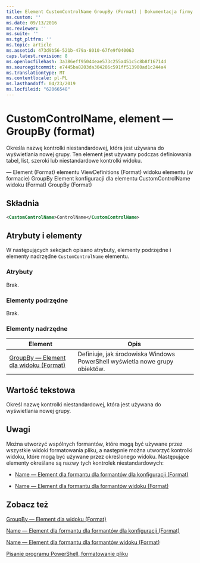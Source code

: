 ```yaml
---
title: Element CustomControlName GroupBy (Format) | Dokumentacja firmy Microsoft
ms.custom: ''
ms.date: 09/13/2016
ms.reviewer: ''
ms.suite: ''
ms.tgt_pltfrm: ''
ms.topic: article
ms.assetid: 473d9b56-521b-479a-8010-67fe9f040063
caps.latest.revision: 8
ms.openlocfilehash: 3a386eff95044eae573c255a451c5c8b8f16714d
ms.sourcegitcommit: e7445ba8203da304286c591ff513900ad1c244a4
ms.translationtype: MT
ms.contentlocale: pl-PL
ms.lasthandoff: 04/23/2019
ms.locfileid: "62066548"
---
```

# <a name="customcontrolname-element-for-groupby-format"></a>CustomControlName, element — GroupBy (format)

Określa nazwę kontrolki niestandardowej, która jest używana do wyświetlania nowej grupy. Ten element jest używany podczas definiowania tabel, list, szeroki lub niestandardowe kontrolki widoku.

— Element (Format) elementu ViewDefinitions (Format) widoku elementu (w formacie) GroupBy Element konfiguracji dla elementu CustomControlName widoku (Format) GroupBy (Format)

## <a name="syntax"></a>Składnia

```xml
<CustomControlName>ControlName</CustomControlName>
```

## <a name="attributes-and-elements"></a>Atrybuty i elementy

W następujących sekcjach opisano atrybuty, elementy podrzędne i elementy nadrzędne `CustomControlName` elementu.

### <a name="attributes"></a>Atrybuty

Brak.

### <a name="child-elements"></a>Elementy podrzędne

Brak.

### <a name="parent-elements"></a>Elementy nadrzędne

|Element|Opis|
|-------------|-----------------|
|[GroupBy — Element dla widoku (Format)](./groupby-element-for-view-format.md)|Definiuje, jak środowiska Windows PowerShell wyświetla nowe grupy obiektów.|

## <a name="text-value"></a>Wartość tekstowa

Określ nazwę kontrolki niestandardowej, która jest używana do wyświetlania nowej grupy.

## <a name="remarks"></a>Uwagi

Można utworzyć wspólnych formantów, które mogą być używane przez wszystkie widoki formatowania pliku, a następnie można utworzyć kontrolki widoku, które mogą być używane przez określonego widoku. Następujące elementy określane są nazwy tych kontrolek niestandardowych:

- [Name — Element dla formantu dla formantów dla konfiguracji (Format)](./name-element-for-control-for-controls-for-configuration-format.md)

- [Name — Element dla formantu dla formantów widoku (Format)](./name-element-for-control-for-controls-for-view-format.md)

## <a name="see-also"></a>Zobacz też

[GroupBy — Element dla widoku (Format)](./groupby-element-for-view-format.md)

[Name — Element dla formantu dla formantów dla konfiguracji (Format)](./name-element-for-control-for-controls-for-configuration-format.md)

[Name — Element dla formantu dla formantów widoku (Format)](./name-element-for-control-for-controls-for-view-format.md)

[Pisanie programu PowerShell, formatowanie pliku](./writing-a-powershell-formatting-file.md)
